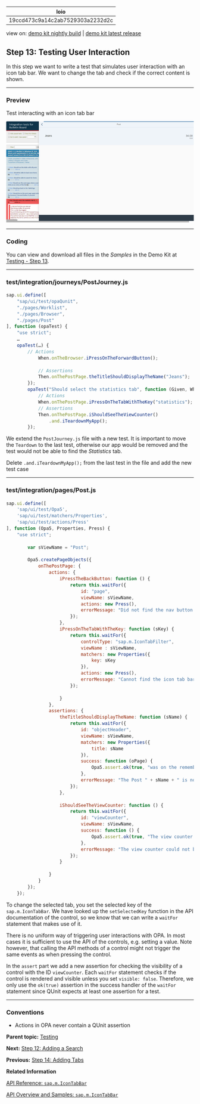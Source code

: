 <!-- loio19ccd473c9a14c2ab7529303a2232d2c -->

| loio |
| -----|
| 19ccd473c9a14c2ab7529303a2232d2c |

<div id="loio">

view on: [demo kit nightly build](https://sdk.openui5.org/nightly/#/topic/19ccd473c9a14c2ab7529303a2232d2c) | [demo kit latest release](https://sdk.openui5.org/topic/19ccd473c9a14c2ab7529303a2232d2c)</div>

## Step 13: Testing User Interaction

In this step we want to write a test that simulates user interaction with an icon tab bar. We want to change the tab and check if the correct content is shown.

***

### Preview

   
  
<a name="loio19ccd473c9a14c2ab7529303a2232d2c__fig_r1j_pst_mr"/>Test interacting with an icon tab bar

 ![](images/loioc76a7b50ffac42b29285d7f10fd605eb_LowRes.png "Test interacting with an icon tab bar") 

***

### Coding

You can view and download all files in the *Samples* in the Demo Kit at [Testing - Step 13](https://sdk.openui5.org/entity/sap.m.tutorial.testing/sample/sap.m.tutorial.testing.13).

***

### test/integration/journeys/PostJourney.js

```js
sap.ui.define([
	"sap/ui/test/opaQunit",
	"./pages/Worklist",
	"./pages/Browser",
	"./pages/Post"
], function (opaTest) {
	"use strict";
	…
	opaTest(…) {
		// Actions
			When.onTheBrowser.iPressOnTheForwardButton();
			
			// Assertions
			Then.onThePostPage.theTitleShouldDisplayTheName("Jeans");
		});
		opaTest("Should select the statistics tab", function (Given, When, Then) {
			// Actions
			When.onThePostPage.iPressOnTheTabWithTheKey("statistics");
			// Assertions
			Then.onThePostPage.iShouldSeeTheViewCounter()
				.and.iTeardownMyApp();
		});
```

We extend the `PostJourney.js` file with a new test. It is important to move the `Teardown` to the last test, otherwise our app would be removed and the test would not be able to find the *Statistics* tab.

Delete `.and.iTeardownMyApp();` from the last test in the file and add the new test case

***

### test/integration/pages/Post.js

```js
sap.ui.define([
	'sap/ui/test/Opa5',
	'sap/ui/test/matchers/Properties',
	'sap/ui/test/actions/Press'
], function (Opa5, Properties, Press) {
	"use strict";
 
		var sViewName = "Post";
 
		Opa5.createPageObjects({
			onThePostPage: {
				actions: {
					iPressTheBackButton: function () {
						return this.waitFor({
							id: "page",
							viewName: sViewName,
							actions: new Press(),
							errorMessage: "Did not find the nav button on object page"
						});
					},
					iPressOnTheTabWithTheKey: function (sKey) {
						return this.waitFor({
							controlType: "sap.m.IconTabFilter",
							viewName : sViewName,
							matchers: new Properties({
								key: sKey
							}),
							actions: new Press(),
							errorMessage: "Cannot find the icon tab bar"
						});
 
					}
				},
				assertions: {
					theTitleShouldDisplayTheName: function (sName) {
						return this.waitFor({
							id: "objectHeader",
							viewName: sViewName,
							matchers: new Properties({
								title: sName
							}),
							success: function (oPage) {
								Opa5.assert.ok(true, "was on the remembered detail page");
							},
							errorMessage: "The Post " + sName + " is not shown"
						});
					},
 
					iShouldSeeTheViewCounter: function () {
						return this.waitFor({
							id: "viewCounter",
							viewName: sViewName,
							success: function () {
								Opa5.assert.ok(true, "The view counter was visible");
							},
							errorMessage: "The view counter could not be found"
						});
					}

				}
			}
		});
	});
```

To change the selected tab, you set the selected key of the `sap.m.IconTabBar`. We have looked up the `setSelectedKey` function in the API documentation of the control, so we know that we can write a `waitFor` statement that makes use of it.

There is no uniform way of triggering user interactions with OPA. In most cases it is sufficient to use the API of the controls, e.g. setting a value. Note however, that calling the API methods of a control might not trigger the same events as when pressing the control.

In the `assert` part we add a new assertion for checking the visibility of a control with the ID `viewCounter`. Each `waitFor` statement checks if the control is rendered and visible unless you set `visible: false`. Therefore, we only use the `ok(true)` assertion in the success handler of the `waitFor` statement since QUnit expects at least one assertion for a test.

***

### Conventions

-   Actions in OPA never contain a QUnit assertion


**Parent topic:** [Testing](Testing_291c912.md "In this tutorial we will test application functionality with the testing tools that are delivered with OpenUI5. At different steps of this tutorial you will write tests using QUnit, OPA5, and the OData V2 mock server. Additionally, you will learn about testing strategies, Test Driven Development (TDD), and much more.")

**Next:** [Step 12: Adding a Search](Step_12_Adding_a_Search_0c270b4.md "We now add a search field to our bulletin board and define a filter that represents the search term. This is done similarly as in step 24 of the Walkthrough tutorial.")

**Previous:** [Step 14: Adding Tabs](Step_14_Adding_Tabs_6e9c6bd.md "We want to display statistics for posts, for example, how many times it was viewed. To achieve this, we implement an icon tab bar with an Info tab and a Statistics tab. The existing content should be placed on the Info tab and the view count on the Statistics tab.")

**Related Information**  


[API Reference: `sap.m.IconTabBar`](https://sdk.openui5.org/api/sap.m.IconTabBar)

[API Overview and Samples: `sap.m.IconTabBar` ](https://sdk.openui5.org/entity/sap.m.IconTabBar)

